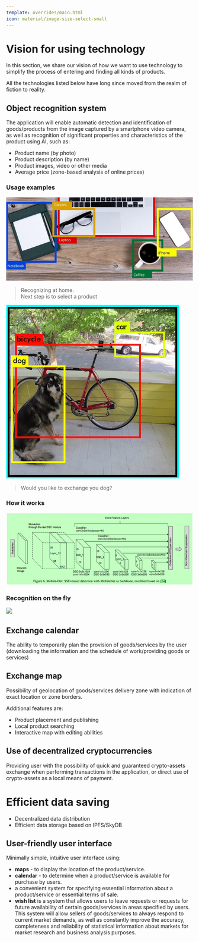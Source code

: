 ```yaml
---
template: overrides/main.html
icon: material/image-size-select-small
---
```


# Vision for using technology

In this section, we share our vision of how we want to use technology to simplify the process of entering and finding all kinds of products.

All the technologies listed below have long since moved from the realm of fiction to reality.

## Object recognition system

The application will enable automatic detection and identification of goods/products from the image captured by a
smartphone video camera, as well as recognition of significant properties and characteristics of the product using AI,
such as:

- Product name (by photo)
- Product description (by name)
- Product images, video or other media
- Average price (zone-based analysis of online prices)

### Usage examples

![](assets/recognizing/1_rspH1V1cBp38J-QUYtb0cg.png)

> Recognizing at home.<br/>
> Next step is to select a product

![](assets/recognizing/od3.webp)

> Would you like to exchange you dog?

### How it works

![](assets/recognizing/1_rweWAcDJPhBfjO-H3uaBtQ.png)

### Recognition on the fly

![](assets/recognizing/32033304-dbaa1556-b9d9-11e7-8c60-fa9403c31fff.gif)

## Exchange calendar

The ability to temporarily plan the provision of goods/services by the user (downloading the information and the
schedule of work/providing goods or services)

## Exchange map

Possibility of geolocation of goods/services delivery zone with indication of exact location or zone borders.

Additional features are:

* Product placement and publishing
* Local product searching
* Interactive map with editing abilities

## Use of decentralized cryptocurrencies

Providing user with the possibility of quick and guaranteed crypto-assets exchange when performing transactions in the
application, or direct use of crypto-assets as a local means of payment.

# Efficient data saving

* Decentralized data distribution
* Efficient data storage based on IPFS/SkyDB

## User-friendly user interface

Minimally simple, intuitive user interface using:

- **maps** - to display the location of the product/service.
- **calendar** - to determine when a product/service is available for purchase by users.
- a convenient system for specifying essential information about a product/service or essential terms of sale.
- **wish list** is a system that allows users to leave requests or requests for future availability of certain
  goods/services in areas specified by users. This system will allow sellers of goods/services to always respond to
  current market demands, as well as constantly improve the accuracy, completeness and reliability of statistical
  information about markets for market research and business analysis purposes.

